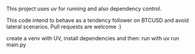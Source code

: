 This project uses uv for running and also dependency control. 



This code intend to behave as a tendency follower on BTCUSD and avoid lateral scenarios. Pull requests are welcome :) 

create a venv with UV, install dependencies and then:
  run with uv run main.py 
